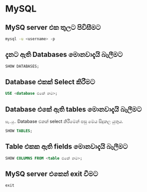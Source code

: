 # MySQL

## MySQ server එක තුලට පිවිසීමට
```bash
mysql -u <username> -p
```

## දැනට ඇති Databases මොනවාදැයි බැලීමට
```sql
SHOW DATABASES;
```

## Database එකක් Select කිරීමට
```sql
USE <database එකේ නම>;
```

## Database එකේ ඇති tables මොනවාදැයි බැලීමට
`සැ.යු.` Database එකක් select කිරීමෙන් පසු මෙය සිදුකල යුතුය.
```sql
SHOW TABLES;
```

## Table එකක ඇති fields මොනවාදැයි බැලීමට
```sql
SHOW COLUMNS FROM <table එකේ නම>;
```

## MySQ server එකෙන් exit වීමට
```sql
exit
```
